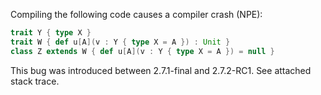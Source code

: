 Compiling the following code causes a compiler crash (NPE):

```scala
trait Y { type X }
trait W { def u[A](v : Y { type X = A }) : Unit }
class Z extends W { def u[A](v : Y { type X = A }) = null }
```

This bug was introduced between 2.7.1-final and 2.7.2-RC1.  See attached stack trace.
